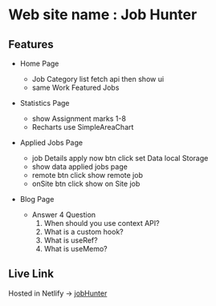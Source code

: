 # Web site name : Job Hunter

## Features

- Home Page
  * Job Category list fetch api then show ui
  * same Work Featured Jobs

- Statistics Page
  * show Assignment marks 1-8
  * Recharts use SimpleAreaChart

- Applied Jobs Page
  * job Details apply now btn click set Data local Storage
  * show data applied jobs page 
  * remote btn click show remote job
  * onSite btn click show on Site job

- Blog Page
  * Answer  4 Question 
    1. When should you use context API?
    2. What is a custom hook?
    3. What is useRef?
    4. What is useMemo?


## Live Link

Hosted in Netlify -> [jobHunter](https://job-hunter-a082e3.netlify.app/)
